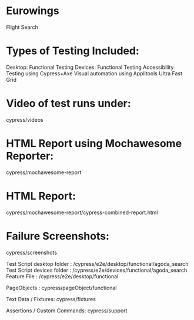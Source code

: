 # Eurowings
Flight Search

# Types of Testing Included:

Desktop: Functional Testing
Devices: Functional Testing
Accessibility Testing using Cypress+Axe
Visual automation using Applitools Ultra Fast Grid

# Video of test runs under: 
cypress/videos

# HTML Report using Mochawesome Reporter:
cypress/mochawesome-report

# HTML Report:
cypress/mochawesome-report/cypress-combined-report.html

# Failure Screenshots:
cypress/screenshots

Test Script desktop folder : /cypress/e2e/desktop/functional/agoda_search
Test Script devices folder : /cypress/e2e/devices/functional/agoda_search
Feature File : /cypress/e2e/desktop/functional

PageObjects : cypress/pageObject/functional

Text Data / Fixtures: cypress/fixtures

Assertions / Custom Commands: cypress/support